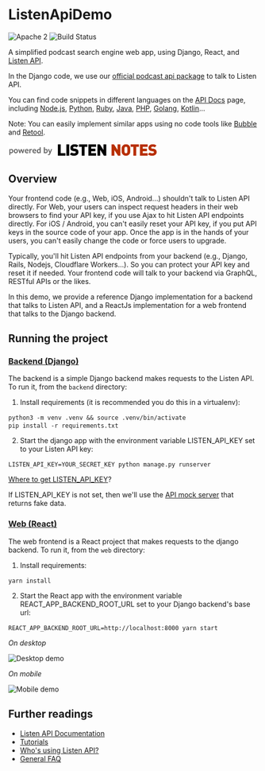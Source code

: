 # ListenApiDemo

![Apache 2](https://img.shields.io/hexpm/l/plug.svg) 
![Build Status](https://travis-ci.com/ListenNotes/ListenApiDemo.svg?branch=master)

A simplified podcast search engine web app, using Django, React, and [Listen API](https://www.listennotes.com/api/).

In the Django code, we use our [official podcast api package](https://github.com/ListenNotes/podcast-api-python) to talk to
Listen API.

You can find code snippets in different languages on the [API Docs](https://www.listennotes.com/api/docs/) page, 
including [Node.js](https://github.com/ListenNotes/podcast-api-js), 
[Python](https://github.com/ListenNotes/podcast-api-python), 
[Ruby](https://github.com/ListenNotes/podcast-api-ruby), 
[Java](https://github.com/ListenNotes/podcast-api-java), 
[PHP](https://github.com/ListenNotes/podcast-api-php), 
[Golang](https://github.com/ListenNotes/podcast-api-go), 
[Kotlin](https://github.com/ListenNotes/podcast-api-kotlin)...

Note: You can easily implement similar apps using no code tools like [Bubble](https://www.listennotes.com/integrations/bubble/) and [Retool](https://www.listennotes.com/integrations/retool/).

<a href="https://www.listennotes.com/api/"><img src="https://raw.githubusercontent.com/ListenNotes/ListenApiDemo/master/web/src/powered_by_listennotes.png" width="300" /></a>

## Overview

Your frontend code (e.g., Web, iOS, Android...) shouldn't talk to Listen API directly.
For Web, your users can inspect request headers in their web browsers to find your API key, 
if you use Ajax to hit Listen API endpoints directly.
For iOS / Android, you can't easily reset your API key, if you put API keys in the source code of your app. 
Once the app is in the hands of your users, you can't easily change the code or force users to upgrade.

Typically, you'll hit Listen API endpoints from your backend (e.g., Django, Rails, Nodejs, Cloudflare Workers...). 
So you can protect your API key and reset it if needed. 
Your frontend code will talk to your backend via GraphQL, RESTful APIs or the likes.

In this demo, we provide a reference Django implementation for a backend that talks to Listen API, 
and a ReactJs implementation for a web frontend that talks to the Django backend.

## Running the project

### [Backend (Django)](https://github.com/ListenNotes/ListenApiDemo/tree/master/backend)

The backend is a simple Django backend makes requests to the Listen API. To run it, from the `backend` directory:

1. Install requirements (it is recommended you do this in a virtualenv):

```
python3 -m venv .venv && source .venv/bin/activate
pip install -r requirements.txt
```

2. Start the django app with the environment variable LISTEN_API_KEY set to your Listen API key: 
   
```
LISTEN_API_KEY=YOUR_SECRET_KEY python manage.py runserver
```

[Where to get LISTEN_API_KEY](https://help.listennotes.com/en/articles/3416436-how-to-get-an-api-token-of-listen-notes-api)?


If LISTEN_API_KEY is not set, then we'll use the [API mock server](https://www.listennotes.com/api/tutorials/#faq0) that returns fake data.


### [Web (React)](https://github.com/ListenNotes/ListenApiDemo/tree/master/web)

The web frontend is a React project that makes requests to the django backend. To run it, from the `web` directory:

1. Install requirements: 
   
```
yarn install
```

2. Start the React app with the environment variable REACT_APP_BACKEND_ROOT_URL set to your Django backend's base url:
   
```
REACT_APP_BACKEND_ROOT_URL=http://localhost:8000 yarn start
```

*On desktop*

![Desktop demo](https://github.com/wenbinf/ListenApiDemo/blob/master/resources/desktop.png)

*On mobile*

<img src="https://github.com/wenbinf/ListenApiDemo/blob/master/resources/mobile.png" alt="Mobile demo" width="300">

## Further readings

* [Listen API Documentation](https://www.listennotes.com/api/docs/)
* [Tutorials](https://www.listennotes.com/api/tutorials/)
* [Who's using Listen API?](https://www.listennotes.com/api/apps/)
* [General FAQ](https://www.listennotes.com/api/faq/)
